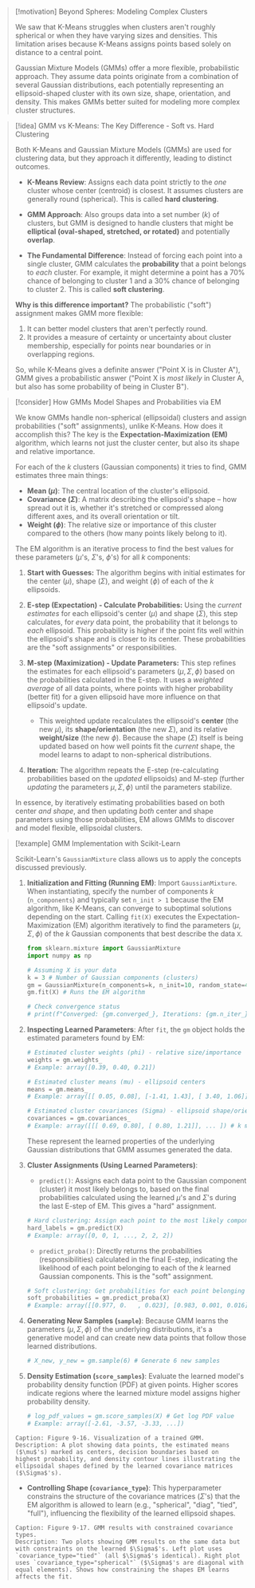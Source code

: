 > [!motivation] Beyond Spheres: Modeling Complex Clusters
>
> We saw that K-Means struggles when clusters aren't roughly spherical or when they have varying sizes and densities. This limitation arises because K-Means assigns points based solely on distance to a central point.
>
> Gaussian Mixture Models (GMMs) offer a more flexible, probabilistic approach. They assume data points originate from a combination of several Gaussian distributions, each potentially representing an ellipsoid-shaped cluster with its own size, shape, orientation, and density. This makes GMMs better suited for modeling more complex cluster structures.

> [!idea] GMM vs K-Means: The Key Difference - Soft vs. Hard Clustering
>
> Both K-Means and Gaussian Mixture Models (GMMs) are used for clustering data, but they approach it differently, leading to distinct outcomes.
>
> * **K-Means Review**: Assigns each data point strictly to the *one* cluster whose center (centroid) is closest. It assumes clusters are generally round (spherical). This is called **hard clustering**.
>
> * **GMM Approach**: Also groups data into a set number ($k$) of clusters, but GMM is designed to handle clusters that might be **elliptical (oval-shaped, stretched, or rotated)** and potentially **overlap**.
>
> * **The Fundamental Difference**: Instead of forcing each point into a single cluster, GMM calculates the **probability** that a point belongs to *each* cluster. For example, it might determine a point has a 70% chance of belonging to cluster 1 and a 30% chance of belonging to cluster 2. This is called **soft clustering**.
>
> **Why is this difference important?**
> The probabilistic ("soft") assignment makes GMM more flexible:
> 1.  It can better model clusters that aren't perfectly round.
> 2.  It provides a measure of certainty or uncertainty about cluster membership, especially for points near boundaries or in overlapping regions.
>
> So, while K-Means gives a definite answer ("Point X is in Cluster A"), GMM gives a probabilistic answer ("Point X is *most likely* in Cluster A, but also has some probability of being in Cluster B").

> [!consider] How GMMs Model Shapes and Probabilities via EM
>
> We know GMMs handle non-spherical (ellipsoidal) clusters and assign probabilities ("soft" assignments), unlike K-Means. How does it accomplish this? The key is the **Expectation-Maximization (EM)** algorithm, which learns not just the cluster center, but also its shape and relative importance.
>
> For each of the $k$ clusters (Gaussian components) it tries to find, GMM estimates three main things:
> * **Mean ($\mu$)**: The central location of the cluster's ellipsoid.
> * **Covariance ($\Sigma$)**: A matrix describing the ellipsoid's shape – how spread out it is, whether it's stretched or compressed along different axes, and its overall orientation or tilt.
> * **Weight ($\phi$)**: The relative size or importance of this cluster compared to the others (how many points likely belong to it).
>
> The EM algorithm is an iterative process to find the best values for these parameters ($\mu$'s, $\Sigma$'s, $\phi$'s) for all $k$ components:
>
> 1.  **Start with Guesses:** The algorithm begins with initial estimates for the center ($\mu$), shape ($\Sigma$), and weight ($\phi$) of each of the $k$ ellipsoids.
>
> 2.  **E-step (Expectation) - Calculate Probabilities:** Using the *current estimates* for each ellipsoid's center ($\mu$) and shape ($\Sigma$), this step calculates, for *every* data point, the probability that it belongs to *each* ellipsoid. This probability is higher if the point fits well within the ellipsoid's shape and is closer to its center. These probabilities are the "soft assignments" or responsibilities.
>
> 3.  **M-step (Maximization) - Update Parameters:** This step refines the estimates for each ellipsoid's parameters ($\mu, \Sigma, \phi$) based on the probabilities calculated in the E-step. It uses a *weighted average* of all data points, where points with higher probability (better fit) for a given ellipsoid have more influence on that ellipsoid's update.
>     * This weighted update recalculates the ellipsoid's **center** (the new $\mu$), its **shape/orientation** (the new $\Sigma$), and its relative **weight/size** (the new $\phi$). Because the shape ($\Sigma$) itself is being updated based on how well points fit the *current* shape, the model learns to adapt to non-spherical distributions.
>
> 4.  **Iteration:** The algorithm repeats the E-step (re-calculating probabilities based on the *updated* ellipsoids) and M-step (further *updating* the parameters $\mu, \Sigma, \phi$) until the parameters stabilize.
>
> In essence, by iteratively estimating probabilities based on both center *and shape*, and then updating *both* center and shape parameters using those probabilities, EM allows GMMs to discover and model flexible, ellipsoidal clusters.

> [!example] GMM Implementation with Scikit-Learn
>
> Scikit-Learn's `GaussianMixture` class allows us to apply the concepts discussed previously.
>
> 1.  **Initialization and Fitting (Running EM)**: Import `GaussianMixture`. When instantiating, specify the number of components $k$ (`n_components`) and typically set `n_init > 1` because the EM algorithm, like K-Means, can converge to suboptimal solutions depending on the start. Calling `fit(X)` executes the Expectation-Maximization (EM) algorithm iteratively to find the parameters ($\mu, \Sigma, \phi$) of the $k$ Gaussian components that best describe the data `X`.
>     ```python
>     from sklearn.mixture import GaussianMixture
>     import numpy as np
>
>     # Assuming X is your data
>     k = 3 # Number of Gaussian components (clusters)
>     gm = GaussianMixture(n_components=k, n_init=10, random_state=42)
>     gm.fit(X) # Runs the EM algorithm
>
>     # Check convergence status
>     # print(f"Converged: {gm.converged_}, Iterations: {gm.n_iter_}")
>     ```
>
> 2.  **Inspecting Learned Parameters**: After `fit`, the `gm` object holds the estimated parameters found by EM:
>     ```python
>     # Estimated cluster weights (phi) - relative size/importance
>     weights = gm.weights_
>     # Example: array([0.39, 0.40, 0.21])
>
>     # Estimated cluster means (mu) - ellipsoid centers
>     means = gm.means_
>     # Example: array([[ 0.05, 0.08], [-1.41, 1.43], [ 3.40, 1.06]])
>
>     # Estimated cluster covariances (Sigma) - ellipsoid shape/orientation/size
>     covariances = gm.covariances_
>     # Example: array([[[ 0.69, 0.80], [ 0.80, 1.21]], ... ]) # k matrices
>     ```
>     These represent the learned properties of the underlying Gaussian distributions that GMM assumes generated the data.
>
> 3.  **Cluster Assignments (Using Learned Parameters)**:
>     * `predict()`: Assigns each data point to the Gaussian component (cluster) it most likely belongs to, based on the final probabilities calculated using the learned $\mu$'s and $\Sigma$'s during the last E-step of EM. This gives a "hard" assignment.
>     ```python
>     # Hard clustering: Assign each point to the most likely component
>     hard_labels = gm.predict(X)
>     # Example: array([0, 0, 1, ..., 2, 2, 2])
>     ```
>     * `predict_proba()`: Directly returns the probabilities (responsibilities) calculated in the final E-step, indicating the likelihood of each point belonging to each of the $k$ learned Gaussian components. This is the "soft" assignment.
>     ```python
>     # Soft clustering: Get probabilities for each point belonging to each component
>     soft_probabilities = gm.predict_proba(X)
>     # Example: array([[0.977, 0.   , 0.023], [0.983, 0.001, 0.016], ...])
>     ```
>
> 4.  **Generating New Samples (`sample`)**: Because GMM learns the parameters ($\mu, \Sigma, \phi$) of the underlying distributions, it's a generative model and can create new data points that follow those learned distributions.
>     ```python
>     # X_new, y_new = gm.sample(6) # Generate 6 new samples
>     ```
>
> 5.  **Density Estimation (`score_samples`)**: Evaluate the learned model's probability density function (PDF) at given points. Higher scores indicate regions where the learned mixture model assigns higher probability density.
>     ```python
>     # log_pdf_values = gm.score_samples(X) # Get log PDF value
>     # Example: array([-2.61, -3.57, -3.33, ...])
>     ```
> ```image_goes_here
> Caption: Figure 9-16. Visualization of a trained GMM.
> Description: A plot showing data points, the estimated means ($\mu$'s) marked as centers, decision boundaries based on highest probability, and density contour lines illustrating the ellipsoidal shapes defined by the learned covariance matrices ($\Sigma$'s).
> ```
>
> * **Controlling Shape (`covariance_type`)**: This hyperparameter constrains the structure of the covariance matrices ($\Sigma$'s) that the EM algorithm is allowed to learn (e.g., "spherical", "diag", "tied", "full"), influencing the flexibility of the learned ellipsoid shapes.
> ```image_goes_here
> Caption: Figure 9-17. GMM results with constrained covariance types.
> Description: Two plots showing GMM results on the same data but with constraints on the learned $\Sigma$'s. Left plot uses `covariance_type="tied"` (all $\Sigma$'s identical). Right plot uses `covariance_type="spherical"` ($\Sigma$'s are diagonal with equal elements). Shows how constraining the shapes EM learns affects the fit.
> ```

